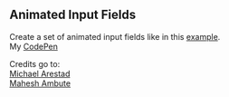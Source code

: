 ## Animated Input Fields

Create a set of animated input fields like in this [example](https://codepen.io/MichaelArestad/pen/npdvJY).\
My [CodePen](https://codepen.io/marigold001/full/rNKJEZJ)

Credits go to:\
[Michael Arestad](https://codepen.io/MichaelArestad/pen/npdvJY)\
[Mahesh Ambute](https://codepen.io/maheshambure21/pen/EozKKy)
